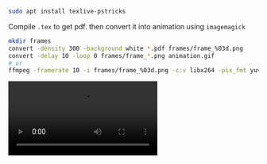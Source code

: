 ```bash
sudo apt install texlive-pstricks
```

Compile `.tex` to get pdf. then convert it into animation using `imagemagick`

```bash
mkdir frames
convert -density 300 -background white *.pdf frames/frame_%03d.png
convert -delay 10 -loop 0 frames/frame_*.png animation.gif
# or
ffmpeg -framerate 10 -i frames/frame_%03d.png -c:v libx264 -pix_fmt yuv420p animation.mp4
```

![Electric field](animation.mp4)
